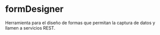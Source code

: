 # formDesigner
Herramienta para el diseño de formas que permitan la captura de datos y llamen a servicios REST.
